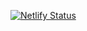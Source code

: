 [![Netlify Status](https://api.netlify.com/api/v1/badges/a20ee5f0-1def-48af-b7c9-23a9996d1e12/deploy-status)](https://app.netlify.com/sites/pontocruz/deploys)
